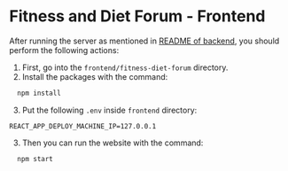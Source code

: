 # Fitness and Diet Forum - Frontend

After running the server as mentioned in [README of backend](https://github.com/bounswe/bounswe2024group4/tree/main/backend#readme), you should perform the following actions:

1. First, go into the `frontend/fitness-diet-forum` directory.
2. Install the packages with the command:

```bash
  npm install
```
3. Put the following `.env` inside `frontend` directory:

```
REACT_APP_DEPLOY_MACHINE_IP=127.0.0.1
```

3. Then you can run the website with the command:
```bash
  npm start
```

